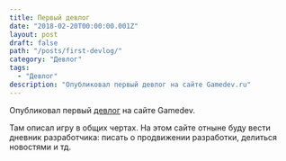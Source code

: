 ```yaml
---
title: Первый девлог
date: "2018-02-20T00:00:00.001Z"
layout: post
draft: false
path: "/posts/first-devlog/"
category: "Девлог"
tags:
  - "Девлог"
description: "Опубликовал первый девлог на сайте Gamedev.ru"
---
```


Опубликовал первый [девлог](https://gamedev.ru/projects/forum/?id=233793) на сайте Gamedev.

Там описал игру в общих чертах. На этом сайте отныне буду вести дневник разработчика: писать о продвижении разработки, делиться новостями и тд.
